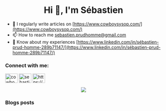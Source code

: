 <h1 align="center">Hi 👋, I'm Sébastien</h1>

- 📝 I regularly write articles on [https://www.cowboysysop.com/](https://www.cowboysysop.com/)
- 📫 How to reach me sebastien.prudhomme@gmail.com
- 📄 Know about my experiences [https://www.linkedin.com/in/sébastien-prud-homme-289b71147/](https://www.linkedin.com/in/sébastien-prud-homme-289b71147/)

<h3 align="left">Connect with me:</h3>
<p align="left">
<a href="https://twitter.com/cowboysysop" target="blank"><img align="center" src="https://raw.githubusercontent.com/rahuldkjain/github-profile-readme-generator/master/src/images/icons/Social/twitter.svg" alt="cowboysysop" height="30" width="40" /></a>
<a href="https://linkedin.com/in/sebastien-prud-homme-289b71147" target="blank"><img align="center" src="https://raw.githubusercontent.com/rahuldkjain/github-profile-readme-generator/master/src/images/icons/Social/linked-in-alt.svg" alt="sebastien-prud-homme-289b71147" height="30" width="40" /></a>
<a href="/https://www.cowboysysop.com/index.xml" target="blank"><img align="center" src="https://raw.githubusercontent.com/rahuldkjain/github-profile-readme-generator/master/src/images/icons/Social/rss.svg" alt="https://www.cowboysysop.com/index.xml" height="30" width="40" /></a>
</p>

<p align="center"><img src="https://github-readme-stats.vercel.app/api?username=sebastien-prudhomme&show_icons=true&locale=en"/></p>

### Blogs posts

<!-- BLOG-POST-LIST:START -->
<!-- BLOG-POST-LIST:END -->


